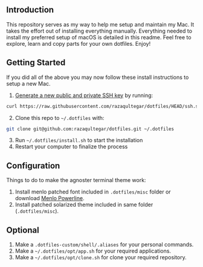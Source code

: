 ## Introduction

This repository serves as my way to help me setup and maintain my Mac. It takes the effort out of installing everything manually. Everything needed to install my preferred setup of macOS is detailed in this readme. Feel free to explore, learn and copy parts for your own dotfiles. Enjoy!

## Getting Started

If you did all of the above you may now follow these install instructions to setup a new Mac.

1. [Generate a new public and private SSH key](https://docs.github.com/en/github/authenticating-to-github/generating-a-new-ssh-key-and-adding-it-to-the-ssh-agent) by running:

  ```bash
  curl https://raw.githubusercontent.com/razaqultegar/dotfiles/HEAD/ssh.sh | sh -s "<your-email-address>"
  ```

2. Clone this repo to `~/.dotfiles` with:

  ```zsh
  git clone git@github.com:razaqultegar/dotfiles.git ~/.dotfiles
  ```

3. Run `~/.dotfiles/install.sh` to start the installation
4. Restart your computer to finalize the process

## Configuration

Things to do to make the agnoster terminal theme work:

1. Install menlo patched font included in `.dotfiles/misc` folder or download [Menlo Powerline](https://gist.github.com/qrush/1595572/raw/Menlo-Powerline.otf).
2. Install patched solarized theme included in same folder (`.dotfiles/misc`).

## Optional

1. Make a `.dotfiles-custom/shell/.aliases` for your personal commands.
2. Make a `~/.dotfiles/opt/app.sh` for your required applications.
3. Make a `~/.dotfiles/opt/clone.sh` for clone your required repository.
